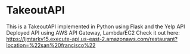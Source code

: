 # TakeoutAPI
This is a TakeoutAPI implemented in Python using Flask and the Yelp API
Deployed API using AWS API Gateway, Lambda/EC2
Check it out here: https://ljmtarkv15.execute-api.us-east-2.amazonaws.com/restaurant?location=%22san%20francisco%22
